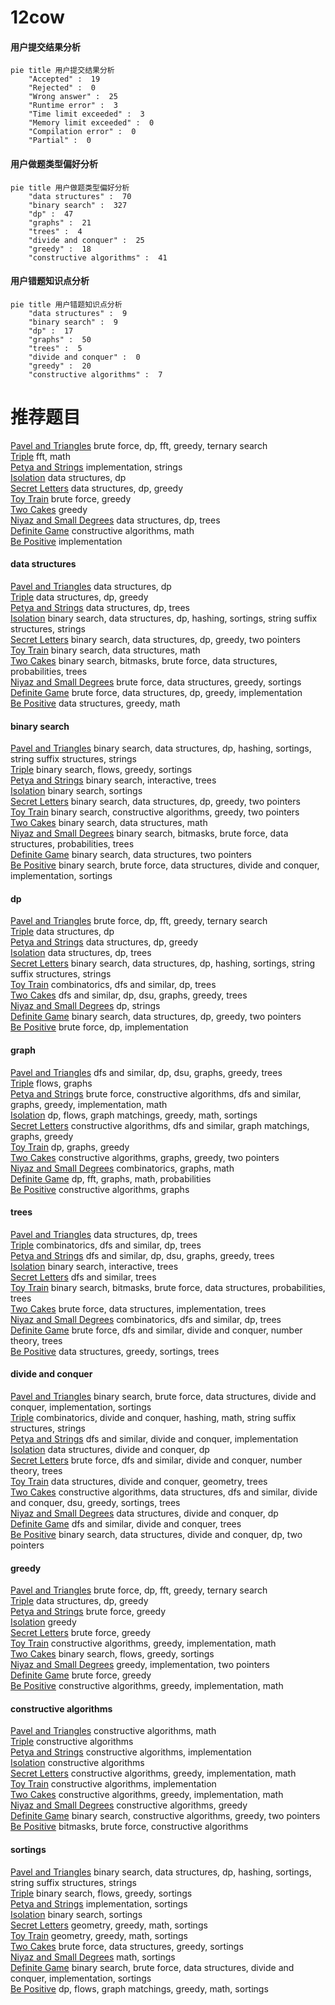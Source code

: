 # 12cow
<!-- tabs:start -->
#### **用户提交结果分析**

```mermaid
pie title 用户提交结果分析
    "Accepted" :  19
    "Rejected" :  0
    "Wrong answer" :  25
    "Runtime error" :  3
    "Time limit exceeded" :  3
    "Memory limit exceeded" :  0
    "Compilation error" :  0
    "Partial" :  0
```
#### **用户做题类型偏好分析**

```mermaid
pie title 用户做题类型偏好分析
    "data structures" :  70
    "binary search" :  327
    "dp" :  47
    "graphs" :  21
    "trees" :  4
    "divide and conquer" :  25
    "greedy" :  18
    "constructive algorithms" :  41
```
#### **用户错题知识点分析**

```mermaid
pie title 用户错题知识点分析
    "data structures" :  9
    "binary search" :  9
    "dp" :  17
    "graphs" :  50
    "trees" :  5
    "divide and conquer" :  0
    "greedy" :  20
    "constructive algorithms" :  7
```
<!-- tabs:end -->
# 推荐题目
[Pavel and Triangles](http://codeforces.com/problemset/problem/1119/E)		brute force,
                        dp,
                        fft,
                        greedy,
                        ternary search		  
[Triple](http://codeforces.com/problemset/problem/1119/H)		fft,
                        math		  
[Petya and Strings](http://codeforces.com/problemset/problem/112/A)		implementation,
                        strings		  
[Isolation](http://codeforces.com/problemset/problem/1129/D)		data structures,
                        dp		  
[Secret Letters](http://codeforces.com/problemset/problem/1120/F)		data structures,
                        dp,
                        greedy		  
[Toy Train](http://codeforces.com/problemset/problem/1129/A2)		brute force,
                        greedy		  
[Two Cakes](http://codeforces.com/problemset/problem/1130/B)		greedy		  
[Niyaz and Small Degrees](http://codeforces.com/problemset/problem/1119/F)		data structures,
                        dp,
                        trees		  
[Definite Game](http://codeforces.com/problemset/problem/1081/A)		constructive algorithms,
                        math		  
[Be Positive](http://codeforces.com/problemset/problem/1130/A)		implementation		  
<!-- tabs:start -->
#### **data structures**
[Pavel and Triangles](http://codeforces.com/problemset/problem/1129/D)		data structures,
                        dp		  
[Triple](http://codeforces.com/problemset/problem/1120/F)		data structures,
                        dp,
                        greedy		  
[Petya and Strings](http://codeforces.com/problemset/problem/1119/F)		data structures,
                        dp,
                        trees		  
[Isolation](http://codeforces.com/problemset/problem/1129/C)		binary search,
                        data structures,
                        dp,
                        hashing,
                        sortings,
                        string suffix structures,
                        strings		  
[Secret Letters](http://codeforces.com/problemset/problem/1492/C)		binary search,
                        data structures,
                        dp,
                        greedy,
                        two pointers		  
[Toy Train](http://codeforces.com/problemset/problem/1490/G)		binary search,
                        data structures,
                        math		  
[Two Cakes](http://codeforces.com/problemset/problem/1479/D)		binary search,
                        bitmasks,
                        brute force,
                        data structures,
                        probabilities,
                        trees		  
[Niyaz and Small Degrees](http://codeforces.com/problemset/problem/1497/A)		brute force,
                        data structures,
                        greedy,
                        sortings		  
[Definite Game](http://codeforces.com/problemset/problem/1491/C)		brute force,
                        data structures,
                        dp,
                        greedy,
                        implementation		  
[Be Positive](http://codeforces.com/problemset/problem/1492/B)		data structures,
                        greedy,
                        math		  
#### **binary search**
[Pavel and Triangles](http://codeforces.com/problemset/problem/1129/C)		binary search,
                        data structures,
                        dp,
                        hashing,
                        sortings,
                        string suffix structures,
                        strings		  
[Triple](http://codeforces.com/problemset/problem/1119/B)		binary search,
                        flows,
                        greedy,
                        sortings		  
[Petya and Strings](http://codeforces.com/problemset/problem/1129/E)		binary search,
                        interactive,
                        trees		  
[Isolation](http://codeforces.com/problemset/problem/1119/D)		binary search,
                        sortings		  
[Secret Letters](http://codeforces.com/problemset/problem/1492/C)		binary search,
                        data structures,
                        dp,
                        greedy,
                        two pointers		  
[Toy Train](http://codeforces.com/problemset/problem/1463/D)		binary search,
                        constructive algorithms,
                        greedy,
                        two pointers		  
[Two Cakes](http://codeforces.com/problemset/problem/1490/G)		binary search,
                        data structures,
                        math		  
[Niyaz and Small Degrees](http://codeforces.com/problemset/problem/1479/D)		binary search,
                        bitmasks,
                        brute force,
                        data structures,
                        probabilities,
                        trees		  
[Definite Game](http://codeforces.com/problemset/problem/1436/E)		binary search,
                        data structures,
                        two pointers		  
[Be Positive](http://codeforces.com/problemset/problem/1461/D)		binary search,
                        brute force,
                        data structures,
                        divide and conquer,
                        implementation,
                        sortings		  
#### **dp**
[Pavel and Triangles](http://codeforces.com/problemset/problem/1119/E)		brute force,
                        dp,
                        fft,
                        greedy,
                        ternary search		  
[Triple](http://codeforces.com/problemset/problem/1129/D)		data structures,
                        dp		  
[Petya and Strings](http://codeforces.com/problemset/problem/1120/F)		data structures,
                        dp,
                        greedy		  
[Isolation](http://codeforces.com/problemset/problem/1119/F)		data structures,
                        dp,
                        trees		  
[Secret Letters](http://codeforces.com/problemset/problem/1129/C)		binary search,
                        data structures,
                        dp,
                        hashing,
                        sortings,
                        string suffix structures,
                        strings		  
[Toy Train](http://codeforces.com/problemset/problem/1118/F2)		combinatorics,
                        dfs and similar,
                        dp,
                        trees		  
[Two Cakes](http://codeforces.com/problemset/problem/1120/D)		dfs and similar,
                        dp,
                        dsu,
                        graphs,
                        greedy,
                        trees		  
[Niyaz and Small Degrees](http://codeforces.com/problemset/problem/1120/C)		dp,
                        strings		  
[Definite Game](http://codeforces.com/problemset/problem/1492/C)		binary search,
                        data structures,
                        dp,
                        greedy,
                        two pointers		  
[Be Positive](https://codeforces.com/contest/1457/problem/C)		brute force,
                        dp,
                        implementation		  
#### **graph**
[Pavel and Triangles](http://codeforces.com/problemset/problem/1120/D)		dfs and similar,
                        dp,
                        dsu,
                        graphs,
                        greedy,
                        trees		  
[Triple](http://codeforces.com/problemset/problem/1061/E)		flows,
                        graphs		  
[Petya and Strings](http://codeforces.com/problemset/problem/1487/C)		brute force,
                        constructive algorithms,
                        dfs and similar,
                        graphs,
                        greedy,
                        implementation,
                        math		  
[Isolation](http://codeforces.com/problemset/problem/1437/C)		dp,
                        flows,
                        graph matchings,
                        greedy,
                        math,
                        sortings		  
[Secret Letters](http://codeforces.com/problemset/problem/1470/D)		constructive algorithms,
                        dfs and similar,
                        graph matchings,
                        graphs,
                        greedy		  
[Toy Train](http://codeforces.com/problemset/problem/1476/C)		dp,
                        graphs,
                        greedy		  
[Two Cakes](http://codeforces.com/problemset/problem/1304/D)		constructive algorithms,
                        graphs,
                        greedy,
                        two pointers		  
[Niyaz and Small Degrees](http://codeforces.com/problemset/problem/1475/C)		combinatorics,
                        graphs,
                        math		  
[Definite Game](http://codeforces.com/problemset/problem/553/E)		dp,
                        fft,
                        graphs,
                        math,
                        probabilities		  
[Be Positive](http://codeforces.com/problemset/problem/1495/C)		constructive algorithms,
                        graphs		  
#### **trees**
[Pavel and Triangles](http://codeforces.com/problemset/problem/1119/F)		data structures,
                        dp,
                        trees		  
[Triple](http://codeforces.com/problemset/problem/1118/F2)		combinatorics,
                        dfs and similar,
                        dp,
                        trees		  
[Petya and Strings](http://codeforces.com/problemset/problem/1120/D)		dfs and similar,
                        dp,
                        dsu,
                        graphs,
                        greedy,
                        trees		  
[Isolation](http://codeforces.com/problemset/problem/1129/E)		binary search,
                        interactive,
                        trees		  
[Secret Letters](http://codeforces.com/problemset/problem/1118/F1)		dfs and similar,
                        trees		  
[Toy Train](http://codeforces.com/problemset/problem/1479/D)		binary search,
                        bitmasks,
                        brute force,
                        data structures,
                        probabilities,
                        trees		  
[Two Cakes](http://codeforces.com/problemset/problem/1511/C)		brute force,
                        data structures,
                        implementation,
                        trees		  
[Niyaz and Small Degrees](http://codeforces.com/problemset/problem/1499/F)		combinatorics,
                        dfs and similar,
                        dp,
                        trees		  
[Definite Game](http://codeforces.com/problemset/problem/1491/E)		brute force,
                        dfs and similar,
                        divide and conquer,
                        number theory,
                        trees		  
[Be Positive](http://codeforces.com/problemset/problem/1466/D)		data structures,
                        greedy,
                        sortings,
                        trees		  
#### **divide and conquer**
[Pavel and Triangles](http://codeforces.com/problemset/problem/1461/D)		binary search,
                        brute force,
                        data structures,
                        divide and conquer,
                        implementation,
                        sortings		  
[Triple](http://codeforces.com/problemset/problem/1466/G)		combinatorics,
                        divide and conquer,
                        hashing,
                        math,
                        string suffix structures,
                        strings		  
[Petya and Strings](http://codeforces.com/problemset/problem/1490/D)		dfs and similar,
                        divide and conquer,
                        implementation		  
[Isolation](https://codeforces.com/contest/1483/problem/C)		data structures,
                        divide and conquer,
                        dp		  
[Secret Letters](http://codeforces.com/problemset/problem/1491/E)		brute force,
                        dfs and similar,
                        divide and conquer,
                        number theory,
                        trees		  
[Toy Train](http://codeforces.com/problemset/problem/1303/G)		data structures,
                        divide and conquer,
                        geometry,
                        trees		  
[Two Cakes](http://codeforces.com/problemset/problem/1494/D)		constructive algorithms,
                        data structures,
                        dfs and similar,
                        divide and conquer,
                        dsu,
                        greedy,
                        sortings,
                        trees		  
[Niyaz and Small Degrees](http://codeforces.com/problemset/problem/1482/E)		data structures,
                        divide and conquer,
                        dp		  
[Definite Game](http://codeforces.com/problemset/problem/566/C)		dfs and similar,
                        divide and conquer,
                        trees		  
[Be Positive](http://codeforces.com/problemset/problem/1428/F)		binary search,
                        data structures,
                        divide and conquer,
                        dp,
                        two pointers		  
#### **greedy**
[Pavel and Triangles](http://codeforces.com/problemset/problem/1119/E)		brute force,
                        dp,
                        fft,
                        greedy,
                        ternary search		  
[Triple](http://codeforces.com/problemset/problem/1120/F)		data structures,
                        dp,
                        greedy		  
[Petya and Strings](http://codeforces.com/problemset/problem/1129/A2)		brute force,
                        greedy		  
[Isolation](http://codeforces.com/problemset/problem/1130/B)		greedy		  
[Secret Letters](https://codeforces.com/contest/1130/problem/D1)		brute force,
                        greedy		  
[Toy Train](http://codeforces.com/problemset/problem/1119/C)		constructive algorithms,
                        greedy,
                        implementation,
                        math		  
[Two Cakes](http://codeforces.com/problemset/problem/1119/B)		binary search,
                        flows,
                        greedy,
                        sortings		  
[Niyaz and Small Degrees](http://codeforces.com/problemset/problem/1120/A)		greedy,
                        implementation,
                        two pointers		  
[Definite Game](https://codeforces.com/contest/1130/problem/D2)		brute force,
                        greedy		  
[Be Positive](http://codeforces.com/problemset/problem/1120/B)		constructive algorithms,
                        greedy,
                        implementation,
                        math		  
#### **constructive algorithms**
[Pavel and Triangles](http://codeforces.com/problemset/problem/1081/A)		constructive algorithms,
                        math		  
[Triple](http://codeforces.com/problemset/problem/1129/B)		constructive algorithms		  
[Petya and Strings](http://codeforces.com/problemset/problem/1119/G)		constructive algorithms,
                        implementation		  
[Isolation](https://codeforces.com/contest/1130/problem/E)		constructive algorithms		  
[Secret Letters](http://codeforces.com/problemset/problem/1119/C)		constructive algorithms,
                        greedy,
                        implementation,
                        math		  
[Toy Train](http://codeforces.com/problemset/problem/1118/E)		constructive algorithms,
                        implementation		  
[Two Cakes](http://codeforces.com/problemset/problem/1120/B)		constructive algorithms,
                        greedy,
                        implementation,
                        math		  
[Niyaz and Small Degrees](http://codeforces.com/problemset/problem/1493/A)		constructive algorithms,
                        greedy		  
[Definite Game](http://codeforces.com/problemset/problem/1463/D)		binary search,
                        constructive algorithms,
                        greedy,
                        two pointers		  
[Be Positive](https://codeforces.com/contest/1456/problem/B)		bitmasks,
                        brute force,
                        constructive algorithms		  
#### **sortings**
[Pavel and Triangles](http://codeforces.com/problemset/problem/1129/C)		binary search,
                        data structures,
                        dp,
                        hashing,
                        sortings,
                        string suffix structures,
                        strings		  
[Triple](http://codeforces.com/problemset/problem/1119/B)		binary search,
                        flows,
                        greedy,
                        sortings		  
[Petya and Strings](http://codeforces.com/problemset/problem/1121/A)		implementation,
                        sortings		  
[Isolation](http://codeforces.com/problemset/problem/1119/D)		binary search,
                        sortings		  
[Secret Letters](https://codeforces.com/contest/1496/problem/C)		geometry,
                        greedy,
                        math,
                        sortings		  
[Toy Train](http://codeforces.com/problemset/problem/1495/A)		geometry,
                        greedy,
                        math,
                        sortings		  
[Two Cakes](http://codeforces.com/problemset/problem/1497/A)		brute force,
                        data structures,
                        greedy,
                        sortings		  
[Niyaz and Small Degrees](http://codeforces.com/problemset/problem/1427/A)		math,
                        sortings		  
[Definite Game](http://codeforces.com/problemset/problem/1461/D)		binary search,
                        brute force,
                        data structures,
                        divide and conquer,
                        implementation,
                        sortings		  
[Be Positive](http://codeforces.com/problemset/problem/1437/C)		dp,
                        flows,
                        graph matchings,
                        greedy,
                        math,
                        sortings		  
<!-- tabs:end -->
